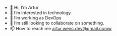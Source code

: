 - 👋 Hi, I’m Artur
- 👀 I’m interested in technology.
- 🌱 I’m working as DevOps
- 💞️ I’m still looking to collaborate on something.
- 📫 How to reach me artur.wenc.dev@gmail.comw

<!---
Artur-w/Artur-w is a ✨ special ✨ repository because its `README.md` (this file) appears on your GitHub profile.
You can click the Preview link to take a look at your changes.
--->
